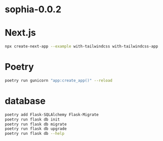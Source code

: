 # sophia-0.0.2


# Next.js

```sh
npx create-next-app --example with-tailwindcss with-tailwindcss-app
```


# Poetry

```sh
poetry run gunicorn "app:create_app()" --reload
```


# database

```sh
poetry add Flask-SQLAlchemy Flask-Migrate
poetry run flask db init
poetry run flask db migrate
poetry run flask db upgrade
poetry run flask db --help
```
